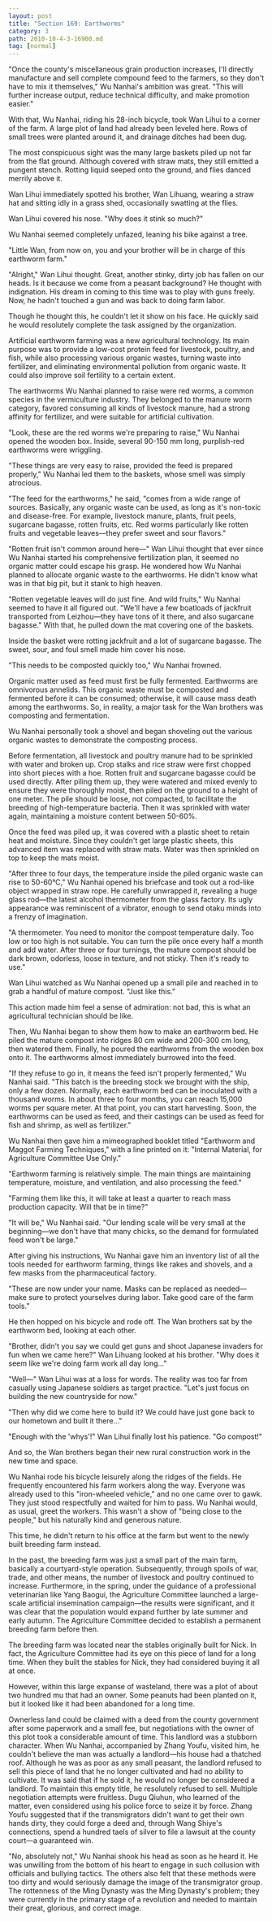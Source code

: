 ```yaml
---
layout: post
title: "Section 169: Earthworms"
category: 3
path: 2010-10-4-3-16900.md
tag: [normal]
---
```


"Once the county's miscellaneous grain production increases, I'll directly manufacture and sell complete compound feed to the farmers, so they don't have to mix it themselves," Wu Nanhai's ambition was great. "This will further increase output, reduce technical difficulty, and make promotion easier."

With that, Wu Nanhai, riding his 28-inch bicycle, took Wan Lihui to a corner of the farm. A large plot of land had already been leveled here. Rows of small trees were planted around it, and drainage ditches had been dug.

The most conspicuous sight was the many large baskets piled up not far from the flat ground. Although covered with straw mats, they still emitted a pungent stench. Rotting liquid seeped onto the ground, and flies danced merrily above it.

Wan Lihui immediately spotted his brother, Wan Lihuang, wearing a straw hat and sitting idly in a grass shed, occasionally swatting at the flies.

Wan Lihui covered his nose. "Why does it stink so much?"

Wu Nanhai seemed completely unfazed, leaning his bike against a tree.

"Little Wan, from now on, you and your brother will be in charge of this earthworm farm."

"Alright," Wan Lihui thought. Great, another stinky, dirty job has fallen on our heads. Is it because we come from a peasant background? He thought with indignation. His dream in coming to this time was to play with guns freely. Now, he hadn't touched a gun and was back to doing farm labor.

Though he thought this, he couldn't let it show on his face. He quickly said he would resolutely complete the task assigned by the organization.

Artificial earthworm farming was a new agricultural technology. Its main purpose was to provide a low-cost protein feed for livestock, poultry, and fish, while also processing various organic wastes, turning waste into fertilizer, and eliminating environmental pollution from organic waste. It could also improve soil fertility to a certain extent.

The earthworms Wu Nanhai planned to raise were red worms, a common species in the vermiculture industry. They belonged to the manure worm category, favored consuming all kinds of livestock manure, had a strong affinity for fertilizer, and were suitable for artificial cultivation.

"Look, these are the red worms we're preparing to raise," Wu Nanhai opened the wooden box. Inside, several 90-150 mm long, purplish-red earthworms were wriggling.

"These things are very easy to raise, provided the feed is prepared properly," Wu Nanhai led them to the baskets, whose smell was simply atrocious.

"The feed for the earthworms," he said, "comes from a wide range of sources. Basically, any organic waste can be used, as long as it's non-toxic and disease-free. For example, livestock manure, plants, fruit peels, sugarcane bagasse, rotten fruits, etc. Red worms particularly like rotten fruits and vegetable leaves—they prefer sweet and sour flavors."

"Rotten fruit isn't common around here—" Wan Lihui thought that ever since Wu Nanhai started his comprehensive fertilization plan, it seemed no organic matter could escape his grasp. He wondered how Wu Nanhai planned to allocate organic waste to the earthworms. He didn't know what was in that big pit, but it stank to high heaven.

"Rotten vegetable leaves will do just fine. And wild fruits," Wu Nanhai seemed to have it all figured out. "We'll have a few boatloads of jackfruit transported from Leizhou—they have tons of it there, and also sugarcane bagasse." With that, he pulled down the mat covering one of the baskets.

Inside the basket were rotting jackfruit and a lot of sugarcane bagasse. The sweet, sour, and foul smell made him cover his nose.

"This needs to be composted quickly too," Wu Nanhai frowned.

Organic matter used as feed must first be fully fermented. Earthworms are omnivorous annelids. This organic waste must be composted and fermented before it can be consumed; otherwise, it will cause mass death among the earthworms. So, in reality, a major task for the Wan brothers was composting and fermentation.

Wu Nanhai personally took a shovel and began shoveling out the various organic wastes to demonstrate the composting process.

Before fermentation, all livestock and poultry manure had to be sprinkled with water and broken up. Crop stalks and rice straw were first chopped into short pieces with a hoe. Rotten fruit and sugarcane bagasse could be used directly. After piling them up, they were watered and mixed evenly to ensure they were thoroughly moist, then piled on the ground to a height of one meter. The pile should be loose, not compacted, to facilitate the breeding of high-temperature bacteria. Then it was sprinkled with water again, maintaining a moisture content between 50-60%.

Once the feed was piled up, it was covered with a plastic sheet to retain heat and moisture. Since they couldn't get large plastic sheets, this advanced item was replaced with straw mats. Water was then sprinkled on top to keep the mats moist.

"After three to four days, the temperature inside the piled organic waste can rise to 50-60°C," Wu Nanhai opened his briefcase and took out a rod-like object wrapped in straw rope. He carefully unwrapped it, revealing a huge glass rod—the latest alcohol thermometer from the glass factory. Its ugly appearance was reminiscent of a vibrator, enough to send otaku minds into a frenzy of imagination.

"A thermometer. You need to monitor the compost temperature daily. Too low or too high is not suitable. You can turn the pile once every half a month and add water. After three or four turnings, the mature compost should be dark brown, odorless, loose in texture, and not sticky. Then it's ready to use."

Wan Lihui watched as Wu Nanhai opened up a small pile and reached in to grab a handful of mature compost. "Just like this."

This action made him feel a sense of admiration: not bad, this is what an agricultural technician should be like.

Then, Wu Nanhai began to show them how to make an earthworm bed. He piled the mature compost into ridges 80 cm wide and 200-300 cm long, then watered them. Finally, he poured the earthworms from the wooden box onto it. The earthworms almost immediately burrowed into the feed.

"If they refuse to go in, it means the feed isn't properly fermented," Wu Nanhai said. "This batch is the breeding stock we brought with the ship, only a few dozen. Normally, each earthworm bed can be inoculated with a thousand worms. In about three to four months, you can reach 15,000 worms per square meter. At that point, you can start harvesting. Soon, the earthworms can be used as feed, and their castings can be used as feed for fish and shrimp, as well as fertilizer."

Wu Nanhai then gave him a mimeographed booklet titled "Earthworm and Maggot Farming Techniques," with a line printed on it: "Internal Material, for Agriculture Committee Use Only."

"Earthworm farming is relatively simple. The main things are maintaining temperature, moisture, and ventilation, and also processing the feed."

"Farming them like this, it will take at least a quarter to reach mass production capacity. Will that be in time?"

"It will be," Wu Nanhai said. "Our lending scale will be very small at the beginning—we don't have that many chicks, so the demand for formulated feed won't be large."

After giving his instructions, Wu Nanhai gave him an inventory list of all the tools needed for earthworm farming, things like rakes and shovels, and a few masks from the pharmaceutical factory.

"These are now under your name. Masks can be replaced as needed—make sure to protect yourselves during labor. Take good care of the farm tools."

He then hopped on his bicycle and rode off. The Wan brothers sat by the earthworm bed, looking at each other.

"Brother, didn't you say we could get guns and shoot Japanese invaders for fun when we came here?" Wan Lihuang looked at his brother. "Why does it seem like we're doing farm work all day long..."

"Well—" Wan Lihui was at a loss for words. The reality was too far from casually using Japanese soldiers as target practice. "Let's just focus on building the new countryside for now."

"Then why did we come here to build it? We could have just gone back to our hometown and built it there..."

"Enough with the 'whys'!" Wan Lihui finally lost his patience. "Go compost!"

And so, the Wan brothers began their new rural construction work in the new time and space.

Wu Nanhai rode his bicycle leisurely along the ridges of the fields. He frequently encountered his farm workers along the way. Everyone was already used to this "iron-wheeled vehicle," and no one came over to gawk. They just stood respectfully and waited for him to pass. Wu Nanhai would, as usual, greet the workers. This wasn't a show of "being close to the people," but his naturally kind and generous nature.

This time, he didn't return to his office at the farm but went to the newly built breeding farm instead.

In the past, the breeding farm was just a small part of the main farm, basically a courtyard-style operation. Subsequently, through spoils of war, trade, and other means, the number of livestock and poultry continued to increase. Furthermore, in the spring, under the guidance of a professional veterinarian like Yang Baogui, the Agriculture Committee launched a large-scale artificial insemination campaign—the results were significant, and it was clear that the population would expand further by late summer and early autumn. The Agriculture Committee decided to establish a permanent breeding farm before then.

The breeding farm was located near the stables originally built for Nick. In fact, the Agriculture Committee had its eye on this piece of land for a long time. When they built the stables for Nick, they had considered buying it all at once.

However, within this large expanse of wasteland, there was a plot of about two hundred mu that had an owner. Some peanuts had been planted on it, but it looked like it had been abandoned for a long time.

Ownerless land could be claimed with a deed from the county government after some paperwork and a small fee, but negotiations with the owner of this plot took a considerable amount of time. This landlord was a stubborn character. When Wu Nanhai, accompanied by Zhang Youfu, visited him, he couldn't believe the man was actually a landlord—his house had a thatched roof. Although he was as poor as any small peasant, the landlord refused to sell this piece of land that he no longer cultivated and had no ability to cultivate. It was said that if he sold it, he would no longer be considered a landlord. To maintain this empty title, he resolutely refused to sell. Multiple negotiation attempts were fruitless. Dugu Qiuhun, who learned of the matter, even considered using his police force to seize it by force. Zhang Youfu suggested that if the transmigrators didn't want to get their own hands dirty, they could forge a deed and, through Wang Shiye's connections, spend a hundred taels of silver to file a lawsuit at the county court—a guaranteed win.

"No, absolutely not," Wu Nanhai shook his head as soon as he heard it. He was unwilling from the bottom of his heart to engage in such collusion with officials and bullying tactics. The others also felt that these methods were too dirty and would seriously damage the image of the transmigrator group. The rottenness of the Ming Dynasty was the Ming Dynasty's problem; they were currently in the primary stage of a revolution and needed to maintain their great, glorious, and correct image.